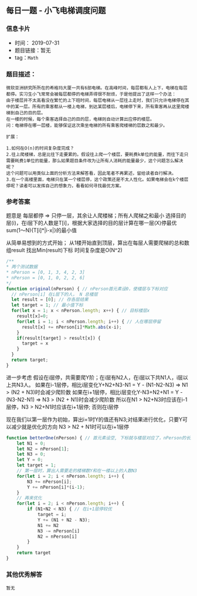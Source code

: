 ## 每日一题 - 小飞电梯调度问题

### 信息卡片

- 时间： 2019-07-31
- 题目链接：暂无
- tag：`Math`

### 题目描述：

```
微软亚洲研究所所在的希格玛大厦一共有6部电梯。在高峰时间，每层都有人上下，电梯在每层都停。实习生小飞常常会被每层都停的电梯弄得很不耐烦，于是他提出了这样一个办法：
由于楼层并不太高看没在繁忙的上下班时间，每层电梯从一层往上走时，我们只允许电梯停在其中的某一层。所有的乘客都从一楼上电梯，到达某层楼后，电梯停下来，所有乘客再从这里爬楼梯到自己的目的层。
在一楼的时候，每个乘客选择自己的目的层，电梯则自动计算出应停的楼层。
问：电梯停在哪一层楼，能够保证这次乘坐电梯的所有乘客爬楼梯的层数之和最少。

扩展：

1.如何在O(n)的时间复杂度完成？
2.往上爬楼梯，总是比往下走要累的。假设往上爬一个楼层，要耗费k单位的能量，而往下走只需要耗费1单位的能量，那么如果题目条件改为让所有人消耗的能量最少，这个问题怎么解决呢？
这个问题可以用类似上面的分析方法来解答看，因此笔者不再累述，留给读者自行解决。
3.在一个高楼里面，电梯只在某一个楼层停，这个政策还是不太人性化。如果电梯会在k个楼层停呢？读者可以发挥自己的想象力，看看如何寻找最优方案。
```

### 参考答案


题意是
每层都停 => 只停一层，其余让人爬楼梯；所有人爬梯之和最小
选择目的层(i)，在i层下的人数是T[i]，根据大家选择的目的层计算在哪一层(X)停最优
sum(1～N){T[i]*|i-x|}的最小值

从简单易想到的方式开始；
从1楼开始直到顶层，算出在每层人需要爬梯的总和数组result
找出Min(result)下标
时间复杂度是O(N^2)

```js
/**
* 两个测试数据
* nPerson = [0, 1, 3, 4, 2, 3]
* nPerson = [0, 1, 0, 2, 2, 6]
*/
function original(nPerson) { // nPerson首元素设0，使楼层与下标对应
  // nPerson[i] 在i层下的人， N 总楼层
  let result = [0]; // 存各层结果
  let target = 1; // 最小值下标
  for(let x = 1; x < nPerson.length; x++) { // 目标楼层x
    result[x]=0;
    for(let i = 1; i < nPerson.length; i++) { // 人在哪层停留
      result[x] += nPerson[i]*Math.abs(x-i);
    }
    if(result[target] > result[x]) {
      target = x
    }
  }
  return target;
}
```

进一步考虑
假设在i层停，共需要爬Y阶；在i层有N2人，在i层以下共N1人，i层以上共N3人。
如果在i-1层停，相比i层变化Y+N2+N3-N1 = Y - (N1-N2-N3) => N1 > (N2 + N3)时会减少爬阶数
如果在i+1层停，相比i层变化Y-N3+N2+N1 = Y - (N3-N2-N1) => N3 > (N2 + N1)时会减少爬阶数
所以在N1 > N2+N3时应该在i-1层停，N3 > N2+N1时应该在i+1层停; 否则在i层停

现在我们以第一层作为初始，算出i=1时Y的值还有N3;对结果进行优化，只要Y可以减少就是优化的方向
N3 > N2 + N1时可以在i+1层停

```js
function betterOne(nPerson) { // 首元素设空, 下标就与楼层对应了，nPerson的长度-1就是楼层数
    let N1 = 0;
    let N2 = nPerson[1];
    let N3 = 0;
    let Y = 0;
    let target = 1;
    // 第一层时，算出人需要走的楼梯数Y和在一楼以上的人数N3
    for(let i = 2; i < nPerson.length; i++) {
        N3 += nPerson[i];
        Y += nPerson[i]*(i-1);
    }
    // 再来优化
    for(let i = 2; i < nPerson.length; i++) {
        if (N1+N2 < N3) { // 在i+1层停较优
            target = i;
            Y += (N1 + N2 - N3);
            N1 += N2
            N3 -= nPerson[i]
            N2 = nPerson[i]
        }
    }
    return target
}
```

### 其他优秀解答
```
暂无
```
